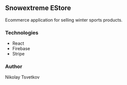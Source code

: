 ## Snowextreme EStore

Ecommerce application for selling winter sports products.

### Technologies

- React
- Firebase
- Stripe

### Author

Nikolay Tsvetkov
